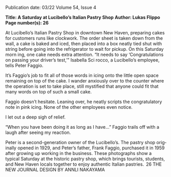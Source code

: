 Publication date: 03/22
Volume 54, Issue 4

**Title: A Saturday at Lucibello’s Italian Pastry Shop**
**Author: Lukas Flippo**
**Page number(s): 26**

At Lucibello’s Italian Pastry Shop in downtown New Haven, preparing cakes 
for customers runs like clockwork. The order sheet is taken down from the 
wall, a cake is baked and iced, then placed into a box neatly tied shut with string 
before going into the refrigerator to wait for pickup. On this Saturday morn­
ing, one cake needs extra attention.
“It needs to say ‘Congratulations on passing your driver’s test,’” Isabella Sci­
rocco, a Lucibello’s employee, tells Peter Faggio.

It’s Faggio’s job to fit all of those words in icing onto the little open space 
remaining on top of the cake. I wander anxiously over to the counter where 
the operation is set to take place, still mystified that anyone could fit that many 
words on top of such a small cake.

Faggio doesn’t hesitate. Leaning over, he neatly scripts the congratulatory 
note in pink icing. None of the other employees even notice.

I let out a deep sigh of relief.

“When you have been doing it as long as I have…” Faggio trails off with a 
laugh after seeing my reaction.

Peter is a second-generation owner of the Lucibello’s. The pastry shop orig­
inally opened in 1929, and Peter’s father, Frank Faggio, purchased it in 1959 
after growing up working in the business. 
These photographs show a typical Saturday at the historic pastry shop, which 
brings tourists, students, and New Haven locals together to enjoy authentic 
Italian pastries.
 26
THE  NEW  JOURNAL
DESIGN BY ANNLI NAKAYAMA